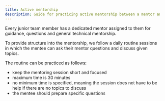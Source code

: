 ```yaml
---
title: Active mentorship
description: Guide for practicing active mentorship between a mentor and mentee
---
```


Every junior team member has a dedicated mentor assigned to them for guidance, questions and general technical
mentorship.

To provide structure into the mentorship, we follow a daily routine sessions in which the mentee can ask their
mentor questions and discuss given topics.

The routine can be practiced as follows:

-   keep the mentoring session short and focused
-   maximum time is 30 minutes
-   no minimum time is specified, meaning the session does not have to be help if there are no topics to discuss
-   the mentee should prepare specific questions
